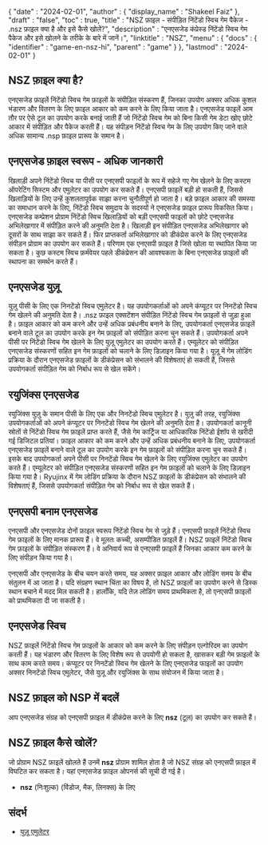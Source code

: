 {
  "date" : "2024-02-01",
  "author" : {
    "display_name" : "Shakeel Faiz"
},
  "draft" : "false",
  "toc" : true,
  "title" : "NSZ फ़ाइल - संपीड़ित निंटेंडो स्विच गेम पैकेज - .nsz फ़ाइल क्या है और इसे कैसे खोलें?",
  "description" : "एनएसजेड कंप्रेस्ड निंटेंडो स्विच गेम पैकेज और इसे खोलने के तरीके के बारे में जानें।",
  "linktitle" : "NSZ",
  "menu" : {
    "docs" : {
      "identifier" : "game-en-nsz-hi",
      "parent" : "game"
}
},
  "lastmod" : "2024-02-01"
}

## NSZ फ़ाइल क्या है?

एनएसजेड फ़ाइलें निंटेंडो स्विच गेम फ़ाइलों के संपीड़ित संस्करण हैं, जिनका उपयोग अक्सर अधिक कुशल भंडारण और वितरण के लिए फ़ाइल आकार को कम करने के लिए किया जाता है। एनएसजेड फाइलें आम तौर पर ऐसे टूल का उपयोग करके बनाई जाती हैं जो निंटेंडो स्विच गेम को बिना किसी गेम डेटा खोए छोटे आकार में संपीड़ित और पैकेज करती हैं। यह संपीड़न निंटेंडो स्विच गेम के लिए उपयोग किए जाने वाले अधिक सामान्य .nsp फ़ाइल प्रारूप के समान है।

## एनएसजेड फ़ाइल स्वरूप - अधिक जानकारी

खिलाड़ी अपने निंटेंडो स्विच या पीसी पर एनएसपी फाइलों के रूप में सहेजे गए गेम खेलने के लिए कस्टम ऑपरेटिंग सिस्टम और एमुलेटर का उपयोग कर सकते हैं। एनएसपी फ़ाइलें बड़ी हो सकती हैं, जिससे खिलाड़ियों के लिए उन्हें कुशलतापूर्वक साझा करना चुनौतीपूर्ण हो जाता है। बड़े फ़ाइल आकार की समस्या का समाधान करने के लिए, निंटेंडो स्विच समुदाय के सदस्यों ने एनएसजेड फ़ाइल प्रारूप विकसित किया। एनएसजेड कम्प्रेशन प्रोग्राम निंटेंडो स्विच खिलाड़ियों को बड़ी एनएसपी फाइलों को छोटे एनएसजेड अभिलेखागार में संपीड़ित करने की अनुमति देता है। खिलाड़ी इन संपीड़ित एनएसजेड अभिलेखागार को दूसरों के साथ साझा कर सकते हैं। फिर प्राप्तकर्ता अभिलेखागार को डीकंप्रेस करने के लिए एनएसजेड संपीड़न प्रोग्राम का उपयोग कर सकते हैं। परिणाम एक एनएसपी फ़ाइल है जिसे खोला या स्थापित किया जा सकता है। कुछ कस्टम स्विच फ़र्मवेयर पहले डीकंप्रेसन की आवश्यकता के बिना एनएसजेड फ़ाइलों की स्थापना का समर्थन करते हैं।

## एनएसजेड युज़ू

युज़ु पीसी के लिए एक निनटेंडो स्विच एमुलेटर है। यह उपयोगकर्ताओं को अपने कंप्यूटर पर निनटेंडो स्विच गेम खेलने की अनुमति देता है। .nsz फ़ाइल एक्सटेंशन संपीड़ित निंटेंडो स्विच गेम फ़ाइलों से जुड़ा हुआ है। फ़ाइल आकार को कम करने और उन्हें अधिक प्रबंधनीय बनाने के लिए, उपयोगकर्ता एनएसजेड फ़ाइलें बनाने वाले टूल का उपयोग करके इन गेम फ़ाइलों को संपीड़ित करना चुन सकते हैं। उपयोगकर्ता अपने पीसी पर निंटेंडो स्विच गेम खेलने के लिए युज़ू एमुलेटर का उपयोग करते हैं। एम्यूलेटर को संपीड़ित एनएसजेड संस्करणों सहित इन गेम फ़ाइलों को चलाने के लिए डिज़ाइन किया गया है। यूज़ू में गेम लोडिंग प्रक्रिया के दौरान एनएसजेड फ़ाइलों के डीकंप्रेसन को संभालने की विशेषताएं हो सकती हैं, जिससे उपयोगकर्ता संपीड़ित गेम को निर्बाध रूप से खेल सकेंगे।

## रयुजिंक्स एनएसजेड

रयुजिंक्स युज़ु के समान पीसी के लिए एक और निनटेंडो स्विच एमुलेटर है। युज़ु की तरह, रयुजिंक्स उपयोगकर्ताओं को अपने कंप्यूटर पर निनटेंडो स्विच गेम खेलने की अनुमति देता है। उपयोगकर्ता कानूनी स्रोतों से निंटेंडो स्विच गेम फ़ाइलें प्राप्त करते हैं, जैसे गेम कार्ट्रिज या आधिकारिक निंटेंडो ईशॉप से खरीदी गई डिजिटल प्रतियां। फ़ाइल आकार को कम करने और उन्हें अधिक प्रबंधनीय बनाने के लिए, उपयोगकर्ता एनएसजेड फ़ाइलें बनाने वाले टूल का उपयोग करके इन गेम फ़ाइलों को संपीड़ित करना चुन सकते हैं। इसके बाद उपयोगकर्ता अपने पीसी पर निनटेंडो स्विच गेम खेलने के लिए रयुजिंक्स एमुलेटर का उपयोग करते हैं। एम्यूलेटर को संपीड़ित एनएसजेड संस्करणों सहित इन गेम फ़ाइलों को चलाने के लिए डिज़ाइन किया गया है। Ryujinx में गेम लोडिंग प्रक्रिया के दौरान NSZ फ़ाइलों के डीकंप्रेसन को संभालने की विशेषताएं हैं, जिससे उपयोगकर्ता संपीड़ित गेम को निर्बाध रूप से खेल सकते हैं।

## एनएसपी बनाम एनएसजेड

एनएसपी और एनएसजेड दोनों फ़ाइल स्वरूप निंटेंडो स्विच गेम से जुड़े हैं। एनएसपी फ़ाइलें निंटेंडो स्विच गेम फ़ाइलों के लिए मानक प्रारूप हैं। वे मूलतः कच्ची, असम्पीडित फ़ाइलें हैं। NSZ फ़ाइलें निंटेंडो स्विच गेम फ़ाइलों के संपीड़ित संस्करण हैं। वे अनिवार्य रूप से एनएसपी फ़ाइलें हैं जिनका आकार कम करने के लिए संपीड़न किया गया है।

एनएसपी और एनएसजेड के बीच चयन करते समय, यह अक्सर फ़ाइल आकार और लोडिंग समय के बीच संतुलन में आ जाता है। यदि संग्रहण स्थान चिंता का विषय है, तो NSZ फ़ाइलों का उपयोग करने से डिस्क स्थान बचाने में मदद मिल सकती है। हालाँकि, यदि तेज़ लोडिंग समय प्राथमिकता है, तो एनएसपी फ़ाइलों को प्राथमिकता दी जा सकती है।

## एनएसजेड स्विच	

NSZ फ़ाइलें निंटेंडो स्विच गेम फ़ाइलों के आकार को कम करने के लिए संपीड़न एल्गोरिदम का उपयोग करती हैं। यह भंडारण और वितरण के लिए विशेष रूप से उपयोगी हो सकता है, खासकर बड़ी गेम फ़ाइलों के साथ काम करते समय। कंप्यूटर पर निनटेंडो स्विच गेम खेलने के लिए एनएसजेड फाइलों का उपयोग अक्सर निनटेंडो स्विच एमुलेटर, जैसे युज़ू और रयुजिंक्स के साथ संयोजन में किया जाता है।

## NSZ फ़ाइल को NSP में बदलें

आप एनएसजेड संग्रह को एनएसपी फ़ाइल में डीकंप्रेस करने के लिए **nsz** (टूल) का उपयोग कर सकते हैं।

## NSZ फ़ाइल कैसे खोलें?

जो प्रोग्राम NSZ फ़ाइलें खोलते हैं उनमें **nsz** प्रोग्राम शामिल होता है जो NSZ संग्रह को एनएसपी फ़ाइल में विघटित कर सकता है। यहां एनएसजेड फ़ाइल ओपनर्स की सूची दी गई है।

- **nsz** (निःशुल्क) (विंडोज, मैक, लिनक्स) के लिए

## संदर्भ
* [युज़ू एमुलेटर](https://en.wikipedia.org/wiki/Yuzu_(emulator))


